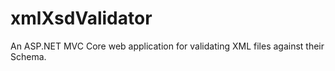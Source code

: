 # xmlXsdValidator
An ASP.NET MVC Core web application for validating XML files against their Schema. 
